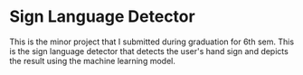 # Sign Language Detector
This is the minor project that I submitted during graduation for 6th sem.
This is the sign language detector that detects the user's hand sign and depicts the result using the machine learning model.
